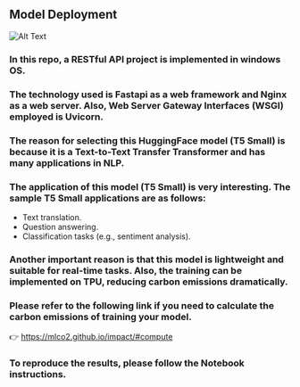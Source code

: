 ## Model Deployment ##

![Alt Text](https://miro.medium.com/max/1280/0*xfXDPjASztwmJlOa.gif)

### In this repo, a RESTful API project is implemented in windows OS.

### The technology used is Fastapi as a web framework and Nginx as a web server. Also, Web Server Gateway Interfaces (WSGI) employed is Uvicorn. 

### The reason for selecting this HuggingFace model (T5 Small) is because it is a Text-to-Text Transfer Transformer and has many applications in NLP. 

### The application of this model (T5 Small) is very interesting. The sample T5 Small applications are as follows:

* Text translation.
* Question answering.
* Classification tasks (e.g., sentiment analysis).

### Another important reason is that this model is lightweight and suitable for real-time tasks. Also, the training can be implemented on TPU, reducing carbon emissions dramatically. 

### Please refer to the following link if you need to calculate the carbon emissions of training your model. 

👉 https://mlco2.github.io/impact/#compute





### To reproduce the results, please follow the Notebook instructions. 




